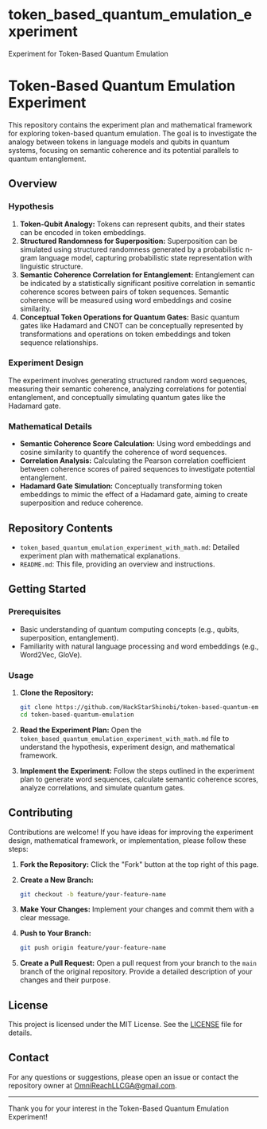 # token_based_quantum_emulation_experiment
Experiment for Token-Based Quantum Emulation
# Token-Based Quantum Emulation Experiment

This repository contains the experiment plan and mathematical framework for exploring token-based quantum emulation. The goal is to investigate the analogy between tokens in language models and qubits in quantum systems, focusing on semantic coherence and its potential parallels to quantum entanglement.

## Overview

### Hypothesis

1. **Token-Qubit Analogy:** Tokens can represent qubits, and their states can be encoded in token embeddings.
2. **Structured Randomness for Superposition:** Superposition can be simulated using structured randomness generated by a probabilistic n-gram language model, capturing probabilistic state representation with linguistic structure.
3. **Semantic Coherence Correlation for Entanglement:** Entanglement can be indicated by a statistically significant positive correlation in semantic coherence scores between pairs of token sequences. Semantic coherence will be measured using word embeddings and cosine similarity.
4. **Conceptual Token Operations for Quantum Gates:** Basic quantum gates like Hadamard and CNOT can be conceptually represented by transformations and operations on token embeddings and token sequence relationships.

### Experiment Design

The experiment involves generating structured random word sequences, measuring their semantic coherence, analyzing correlations for potential entanglement, and conceptually simulating quantum gates like the Hadamard gate.

### Mathematical Details

- **Semantic Coherence Score Calculation:** Using word embeddings and cosine similarity to quantify the coherence of word sequences.
- **Correlation Analysis:** Calculating the Pearson correlation coefficient between coherence scores of paired sequences to investigate potential entanglement.
- **Hadamard Gate Simulation:** Conceptually transforming token embeddings to mimic the effect of a Hadamard gate, aiming to create superposition and reduce coherence.

## Repository Contents

- `token_based_quantum_emulation_experiment_with_math.md`: Detailed experiment plan with mathematical explanations.
- `README.md`: This file, providing an overview and instructions.

## Getting Started

### Prerequisites

- Basic understanding of quantum computing concepts (e.g., qubits, superposition, entanglement).
- Familiarity with natural language processing and word embeddings (e.g., Word2Vec, GloVe).

### Usage

1. **Clone the Repository:**
    ```bash
    git clone https://github.com/HackStarShinobi/token-based-quantum-emulation.git
    cd token-based-quantum-emulation
    ```

2. **Read the Experiment Plan:**
   Open the `token_based_quantum_emulation_experiment_with_math.md` file to understand the hypothesis, experiment design, and mathematical framework.

3. **Implement the Experiment:**
   Follow the steps outlined in the experiment plan to generate word sequences, calculate semantic coherence scores, analyze correlations, and simulate quantum gates.

## Contributing

Contributions are welcome! If you have ideas for improving the experiment design, mathematical framework, or implementation, please follow these steps:

1. **Fork the Repository:**
    Click the "Fork" button at the top right of this page.

2. **Create a New Branch:**
    ```bash
    git checkout -b feature/your-feature-name
    ```

3. **Make Your Changes:**
    Implement your changes and commit them with a clear message.

4. **Push to Your Branch:**
    ```bash
    git push origin feature/your-feature-name
    ```

5. **Create a Pull Request:**
    Open a pull request from your branch to the `main` branch of the original repository. Provide a detailed description of your changes and their purpose.

## License

This project is licensed under the MIT License. See the [LICENSE](LICENSE) file for details.

## Contact

For any questions or suggestions, please open an issue or contact the repository owner at OmniReachLLCGA@gmail.com.

---

Thank you for your interest in the Token-Based Quantum Emulation Experiment!
